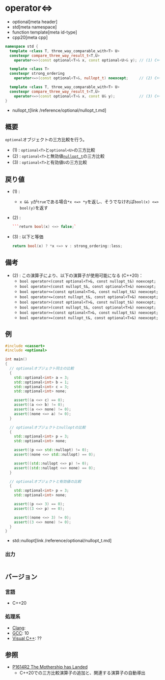 # operator<=>
* optional[meta header]
* std[meta namespace]
* function template[meta id-type]
* cpp20[meta cpp]

```cpp
namespace std {
  template <class T, three_way_comparable_with<T> U>
  constexpr compare_three_way_result_t<T,U>
    operator<=>(const optional<T>& x, const optional<U>& y); // (1) C++20

  template <class T>
  constexpr strong_ordering
    operator<=>(const optional<T>&, nullopt_t) noexcept;     // (2) C++20

  template <class T, three_way_comparable_with<T> U>
  constexpr compare_three_way_result_t<T,U>
    operator<=>(const optional<T>& x, const U& y);           // (3) C++20
}
```
* nullopt_t[link /reference/optional/nullopt_t.md]

## 概要
`optional`オブジェクトの三方比較を行う。

- (1) : `optional<T>`と`optional<U>`の三方比較
- (2) : `optional<T>`と無効値[`nullopt_t`](/reference/optional/nullopt_t.md)の三方比較
- (3) : `optional<T>`と有効値`U`の三方比較


## 戻り値
- (1) :
    - `x && y`が`true`である場合`*x <=> *y`を返し、そうでなければ`bool(x) <=> bool(y)`を返す

- (2) :
    ```cpp
    ```return bool(x) <=> false;`
    ```

- (3) : 以下と等価
    ```cpp
    return bool(x) ? *x <=> v : strong_ordering::less;
    ```


## 備考
- (2) : この演算子により、以下の演算子が使用可能になる (C++20)：
    - `bool operator<(const optional<T>&, const nullopt_t&) noexcept;`
    - `bool operator<(const nullopt_t&, const optional<T>&) noexcept;`
    - `bool operator<=(const optional<T>&, const nullopt_t&) noexcept;`
    - `bool operator<=(const nullopt_t&, const optional<T>&) noexcept;`
    - `bool operator>(const optional<T>&, const nullopt_t&) noexcept;`
    - `bool operator>(const nullopt_t&, const optional<T>&) noexcept;`
    - `bool operator>=(const optional<T>&, const nullopt_t&) noexcept;`
    - `bool operator>=(const nullopt_t&, const optional<T>&) noexcept;`


## 例
```cpp example
#include <cassert>
#include <optional>

int main()
{
  // optionalオブジェクト同士の比較
  {
    std::optional<int> a = 3;
    std::optional<int> b = 1;
    std::optional<int> c = 3;
    std::optional<int> none;

    assert((a <=> c) == 0);
    assert((a <=> b) != 0);
    assert((a <=> none) != 0);
    assert((none <=> a) != 0);
  }

  // optionalオブジェクトとnulloptの比較
  {
    std::optional<int> p = 3;
    std::optional<int> none;

    assert((p <=> std::nullopt) != 0);
    assert((none <=> std::nullopt) == 0);

    assert((std::nullopt <=> p) != 0);
    assert((std::nullopt <=> none) == 0);
  }

  // optionalオブジェクトと有効値の比較
  {
    std::optional<int> p = 3;
    std::optional<int> none;

    assert((p <=> 3) == 0);
    assert((3 <=> p) == 0);

    assert((none <=> 3) != 0);
    assert((3 <=> none) != 0);
  }
}
```
* std::nullopt[link /reference/optional/nullopt_t.md]

### 出力
```
```

## バージョン
### 言語
- C++20

### 処理系
- [Clang](/implementation.md#clang):
- [GCC](/implementation.md#gcc): 10
- [Visual C++](/implementation.md#visual_cpp): ??


## 参照
- [P1614R2 The Mothership has Landed](https://www.open-std.org/jtc1/sc22/wg21/docs/papers/2019/p1614r2.html)
    - C++20での三方比較演算子の追加と、関連する演算子の自動導出
